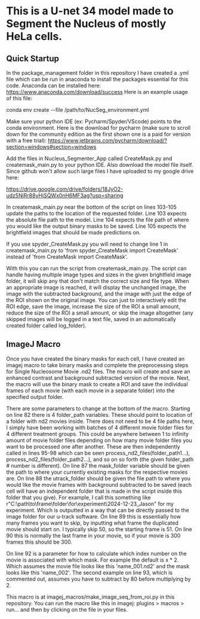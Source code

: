 # This is a U-net 34 model made to Segment the Nucleus of mostly HeLa cells.

## Quick Startup

In the package_management folder in this repository I have created a .yml file which can be run in anaconda to install the packages essential for this code. 
Anaconda can be installed here: https://www.anaconda.com/download/success
Here is an example usage of this file: 

conda env create --file /path/to/NucSeg_environment.yml

Make sure your python IDE (ex: Pycharm/Spyder/VScode) points to the conda environment.
Here is the download for pycharm (make sure to scroll down for the community edition as the first shown one is a paid for version with a free trial): https://www.jetbrains.com/pycharm/download/?section=windows#section=windows

Add the files in Nucleus_Segmenter_App called CreateMask.py and createmask_main.py to your python IDE. 
Also download the model file itself. Since github won't allow such large files I have uploaded to my google drive here:

https://drive.google.com/drive/folders/18JyO2-udz5NiRr88vHjSQWx0nH6MF3ag?usp=sharing

In createmask_main.py near the bottom of the script on lines 103-105 update the paths to the location of the requested folder. 
Line 103 expects the absolute file path to the model. Line 104 expects the file path of where you would like the output binary masks to be saved.
Line 105 expects the brightfield images that should be made predictions on. 

If you use spyder_CreateMask.py you will need to change line 1 in createmask_main.py to 'from spyder_CreateMask import CreateMask' instead of 'from CreateMask import CreateMask'.

With this you can run the script from createmask_main.py.
The script can handle having multiple image types and sizes in the given brightfield image folder, it will skip any that don't match the correct size and file type. 
When an appropriate image is reached, it will display the unchanged image, the image with the subtracted background, and the image with just the edge of the ROI shown on the original image. 
You can just to interactively edit the ROI edge, save the image, increase the size of the ROI a small amount, reduce the size of the ROI a small amount, or skip the image altogether
(any skipped images will be logged in a text file, saved in an automatically created folder called log_folder).

## ImageJ Macro

Once you have created the binary masks for each cell, I have created an imagej macro to take binary masks and complete the preprocessing steps for Single Nucleosome Movie .nd2 files.
The macro will create and save an enhanced contrast and background subtracted version of the movie. Next, the macro will use the binary mask to create a ROI and save the individual frames of each movie (with each movie in a
separate folder) into the specified output folder. 

There are some parameters to change at the bottom of the macro. Starting on line 82 there is 4 folder_path variables. These should point to location of a folder with nd2 movies inside. There does not need to be 4 file paths here,
I simply have been working with batches of 4 different movie folder files for 4 different treatment groups. This could be anywhere between 1 to infinity amount of movie folder files depending on how many movie folder files you want 
to be processed one after another. These are then independently called in lines 95-98 which can be seen process_nd2_files(folder_path1...), process_nd2_files(folder_path2...), and so on so forth (the given folder_path # number is
different). 
On line 87 the mask_folder variable should be given the path to where your currently existing masks for the respective movies are. 
On line 88 the utrack_folder should be given the file path to where you would like the 
movie frames with background subtracted to be saved (each cell will have an independent folder that is made in the script inside this folder that you give). For example, I call this something like 
r"C:\path\to\frame\folder\for\experiment\2024-12-23_Jason" for my experiment. Which is outputted in a way that can be directly passed to the image folder for our u-track software. 
On line 89 this is essentially how many frames you want to skip, by inputting what frame the duplicated movie should start on. I typically skip 50, so the starting frame is 51.
On line 90 this is normally the last frame in your movie, so if your movie is 300 frames this should be 300.

On line 92 is a parameter for how to calculate which index number on the movie is associated with which mask. For example the default is x * 2. Which assumes the movie file looks like this 'name_001.nd2' and the mask looks like this
'name_002'. The second example  on line 93, which is commented out, assumes you have to subtract by 80 before multiplying by 2.

This macro is at imagej_macros/make_image_seq_from_roi.py in this repository. You can run the macro like this in imagej: plugins > macros > run... and then by clicking on the file in your files. 
